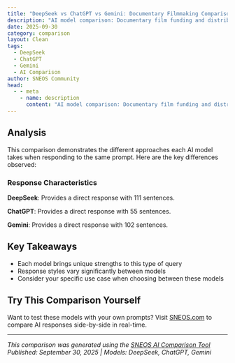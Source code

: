 ```yaml
---
title: "DeepSeek vs ChatGPT vs Gemini: Documentary Filmmaking Comparison 2025"
description: "AI model comparison: Documentary film funding and distribution strategies..."
date: 2025-09-30
category: comparison
layout: Clean
tags:
  - DeepSeek
  - ChatGPT
  - Gemini
  - AI Comparison
author: SNEOS Community
head:
  - - meta
    - name: description
      content: "AI model comparison: Documentary film funding and distribution strategies..."
---
```


<ChatComparison
  title="DeepSeek vs ChatGPT vs Gemini: Documentary Filmmaking Comparison 2025"
  prompt="Documentary film funding and distribution strategies"
  :responses='{
    "DeepSeek": "Of course. This is a comprehensive guide to documentary film funding and distribution strategies, broken down into a clear, actionable framework.\n\nMaking a documentary is a two-part journey: first, you fund it (the \u0022how you make it\u0022), then you distribute it (the \u0022how people see it\u0022). These strategies are deeply intertwined, as your funding sources can influence your distribution options, and vice-versa.\n\n---\n\n### **Part 1: Documentary Film Funding Strategies**\n\nFunding is often patchwork\u2014a combination of several sources, often referred to as a \u0022financial quilt.\u0022\n\n#### **A. Non-Recoupable Grants \u0026 Fellowships**\nThis is \u0022free money\u0022 that does not need to be paid back. It\u0027s highly competitive but essential.\n\n*   **Foundations:** Organizations like the **Sundance Institute Documentary Fund**, **Ford Foundation**, **MacArthur Foundation**, and **Bertha Foundation** support social-issue films.\n*   **Public Broadcasters:** In the US, **ITVS**, **POV**, and **Kartemquin Films** provide funding and co-production opportunities, often with a broadcast license for PBS. Similar models exist worldwide (e.g., BBC, CBC, ARTE).\n*   **Government \u0026 Arts Councils:** The **National Endowment for the Arts (NEA)**, **National Endowment for the Humanities (NEH)** in the US, and local/state arts councils offer grants.\n*   **Issue-Specific Organizations:** If your film is about the environment, human rights, or health, seek grants from NGOs and advocacy groups aligned with your subject (e.g., **The Fledgling Fund**, **Pulitzer Center**).\n\n#### **B. Equity Investment \u0026 For-Profit Financing**\nThis money is an investment that expects a return.\n\n*   **Production Companies:** An established production company may finance your film in exchange for ownership and control over distribution.\n*   **Executive Producers (EPs):** Wealthy individuals passionate about your subject may invest. They are usually credited as EPs and may or may not be involved creatively.\n*   **Crowdfunding:** A hybrid model that also serves as audience building.\n    *   **Rewards-Based (Kickstarter, Seed\u0026Spark):** Backers receive perks (credits, merchandise, early access). This validates your idea and builds a community.\n    *   **Equity-Based (WeFunder, StartEngine):** Backers become actual investors in the film\u0027s profits (complex and regulated).\n\n#### **C. Pre-Sales \u0026 Licensing Agreements**\nYou sell the distribution rights to your film *before* it\u0027s completed.\n\n*   **Broadcasters:** Selling territorial broadcast rights to networks like HBO, Netflix, BBC, or PBS. The license fee helps fund production.\n*   **Streaming Services:** A pre-sale to a platform like Netflix or Amazon (though this is less common for unknown filmmakers than it once was).\n*   **Educational Distributors:** Companies like **Kanopy** or **The Criterion Collection** may offer an advance for educational rights.\n\n#### **D. Fiscal Sponsorship**\nThis is a critical tool for independent filmmakers. A 501(c)(3) non-profit organization agrees to sponsor your project, allowing you to receive tax-deductible donations from individuals and foundations that only give to non-profits.\n\n*   **Examples:** **The International Documentary Association (IDA)**, **New York Foundation for the Arts (NYFA)**, **Fractured Atlas**.\n\n#### **E. In-Kind Support \u0026 Personal Funds**\n*   **In-Kind:** Donations of equipment, editing suites, legal services, or music composition. This reduces your cash budget.\n*   **Personal Funds/Sweat Equity:** Most filmmakers invest their own money and time (the \u0022sweat equity\u0022) to get the project started.\n\n---\n\n### **Part 2: Documentary Film Distribution Strategies**\n\nDistribution is no longer a single path but a multi-pronged strategy, often referred to as a \u0022windowing\u0022 strategy, where you release the film on different platforms over time to maximize revenue.\n\n#### **A. The Theatrical Release**\nNot for revenue, but for prestige, press, and awards qualification.\n\n*   **Traditional Theatrical:** A distributor books the film in cinemas. Rare for docs unless it\u0027s a high-profile title.\n*   **Theatrical-On-Demand:** Services like **Tugg** or **Gathr** allow you to \u0022book\u0022 a cinema only if a certain number of tickets are pre-sold in that area. Low risk for the theater.\n*   **Qualifying Runs:** A short, strategically planned run in major cities (NY/LA) to qualify for awards like the Oscars.\n\n#### **B. Broadcast Television**\nStill a respected and valuable platform.\n\n*   **Public Broadcast (PBS, BBC, CBC):** Often partners with indie filmmakers.\n*   **Cable (HBO, Showtime, A\u0026E):** Can offer significant license fees and high-profile exposure.\n\n#### **C. Educational \u0026 Non-Theatrical**\nA reliable, long-term revenue stream.\n\n*   **Libraries \u0026 Universities:** Sold directly or through distributors like **Kanopy**, **Alexander Street**, and **The Criterion Collection**.\n*   **Community Screenings \u0026 Grassroots Campaigns:** Partner with NGOs to host screenings. Use a service like **Film Sprout** to manage this. This is a core strategy for \u0022impact\u0022 documentaries.\n\n#### **D. Home Entertainment \u0026 Digital Rental/Sales (EST)**\nDirect sales to consumers.\n\n*   **Transactional Video on Demand (TVOD):**\n    *   **Electronic Sell-Through (EST):** \u0022Buy\u0022 it digitally (iTunes, Amazon, Google Play, Vudu).\n    *   **Download-to-Own (DTO):** A physical or digital file purchase.\n*   **Direct-to-Consumer (D2C):** Selling digital downloads or DVDs/Blu-rays directly from your own website (using Vimeo On Demand, Gumroad, or Shopify). You keep 85-90% of the revenue.\n\n#### **E. Subscription Video on Demand (SVOD)**\nThe primary way most people watch films today.\n\n*   **Major Streamers (Netflix, Hulu, Amazon Prime Video, Max):** A license fee here can be the biggest payday for a documentary. They usually want exclusive rights for a period (e.g., 18-24 months).\n*   **Specialty Streamers (MUBI, The Criterion Channel, DocPlay):** Cater to niche audiences and can be a great home for specific types of documentaries.\n*   **AVOD (Advertising-Based VOD):** Platforms like **Tubi**, **YouTube**, and **The Roku Channel** are free for users and generate revenue through ads. Can be a good way to find a massive audience after the initial paid windows.\n\n#### **F. Hybrid \u0026 DIY Distribution**\nYou act as your own distributor, often using an aggregator.\n\n*   **How it Works:** You hire a **distribution aggregator** (like **Quiver**, **FilmHub**, or **Distribber**) for a fee or a revenue share. They deliver your film to major digital platforms (iTunes, Amazon, etc.) that typically don\u0027t accept content directly from individual filmmakers.\n*   **Pros:** You maintain full control and rights.\n*   **Cons:** Requires significant marketing effort on your part.\n\n---\n\n### **The Integrated Strategy: From Pitch to Audience**\n\nYour funding and distribution plan should be part of your initial pitch. Here\u2019s a sample timeline:\n\n1.  **Development:** Use personal funds, apply for development grants, and secure a fiscal sponsor.\n2.  **Production:** Combine production grants, a Kickstarter campaign (to build an audience), and in-kind support. Maybe bring on an Executive Producer.\n3.  **Post-Production:** Use a finishing grant. Submit to top-tier film festivals (Sundance, TIFF, Hot Docs, SXSW).\n4.  **Festival Premiere:** This is your launchpad. Use it to attract a sales agent or distributor and generate press.\n5.  **Theatrical \u0026 Broadcast:** A short qualifying run or on-demand theatrical, followed by a broadcast deal (e.g., PBS).\n6.  **SVOD \u0026 TVOD:** License to a major streamer (e.g., Netflix) for an exclusive period, then move to all other digital platforms (iTunes, Amazon) for rental/purchase.\n7.  **AVOD \u0026 Long-Tail:** After 1-2 years, release on free, ad-supported platforms to maximize reach.\n8.  **Impact \u0026 Educational:** Throughout, partner with NGOs for community screenings and sell educational rights to libraries.\n\n### **Crucial Final Tips**\n\n*   **Know Your Audience:** Who is this film for? This dictates every funding and distribution decision.\n*   **Build Your Team:** A good producer, lawyer, and publicist are invaluable.\n*   **Start with the End in Mind:** Before you shoot a single frame, have a hypothesis for how your film will reach its audience and what you want it to achieve. This will make you infinitely more attractive to funders.\n*   **Retain Your Rights:** Be cautious of deals that ask for all rights in perpetuity. The goal is to license rights for specific territories, timeframes, and mediums.",
    "ChatGPT": "Certainly! Here\u2019s an overview of common funding and distribution strategies for documentary films:\n\n### Documentary Film Funding Strategies\n\n1. **Grants and Fellowships**\n   - Many organizations offer grants specifically for documentary filmmakers.\n   - Examples include the Sundance Documentary Fund, ITVS, National Endowment for the Humanities (NEH), and the Ford Foundation.\n   - These often require a proposal, budget, and sometimes sample footage or a rough cut.\n\n2. **Crowdfunding**\n   - Platforms such as Kickstarter, Indiegogo, and Seed\u0026Spark allow filmmakers to raise funds directly from the public.\n   - Effective crowdfunding involves strong storytelling, clear goals, engaging rewards, and active promotion.\n\n3. **Pre-Sales and Co-Productions**\n   - Pre-selling distribution rights to broadcasters, streaming platforms, or international partners can fund production.\n   - Co-productions with production companies in different countries can also bring in combined resources and financing.\n\n4. **Private Investors and Sponsors**\n   - Engaging private investors or securing sponsorships from brands or organizations interested in the documentary\u2019s topic.\n   - Sometimes NGOs or advocacy groups related to the film\u2019s subject fund part of the production.\n\n5. **Self-Funding**\n   - Using personal savings or income to finance the early phases (development, research).\n   - May also include in-kind contributions, such as volunteered time or donated equipment.\n\n6. **Film Markets and Pitch Forums**\n   - Events such as Sheffield Doc/Fest MeetMarket, IDFA Forum, or Hot Docs Deal Maker allow filmmakers to pitch projects directly to funders, broadcasters, and distributors.\n\n7. **Fiscal Sponsorship**\n   - Partnering with a nonprofit to accept tax-deductible donations on behalf of the project.\n   - Helps attract foundation funding and individual donations.\n\n---\n\n### Documentary Film Distribution Strategies\n\n1. **Film Festivals**\n   - Premiering at major festivals (Sundance, Tribeca, Hot Docs) can gain attention, awards, and reviews.\n   - Festivals also serve as marketplaces to attract distributors and broadcasters.\n\n2. **Broadcast Television**\n   - Selling the rights to public broadcasters (e.g., PBS in the U.S., BBC in the UK) or cable channels with documentary programming.\n   - Broadcast deals often provide significant revenue and reach.\n\n3. **Streaming Platforms**\n   - Licensing to global platforms like Netflix, Amazon Prime Video, Hulu, or specialty platforms like DocTerritory.\n   - Some filmmakers self-distribute via platforms like Vimeo On Demand or YouTube.\n\n4. **Educational Distribution**\n   - Partner with educational distributors to sell or license films to schools, universities, libraries.\n   - Creates long-term revenue and builds an audience interested in learning.\n\n5. **DVD and Physical Media Sales**\n   - Offering DVDs or Blu-rays for sale online or at events.\n   - This is less prominent now but can still generate income especially for niche audiences.\n\n6. **Community Screenings and Impact Campaigns**\n   - Organizing screenings in communities, nonprofits, or advocacy groups paired with discussions or events.\n   - Often combined with educational outreach and outreach grants.\n\n7. **Self-Distribution**\n   - Using tools like Filmhub, Quiver Digital, or Koji to distribute directly to audiences.\n   - Requires strong marketing and audience engagement.\n\n8. **International Sales**\n   - Selling rights to international distributors or broadcasters.\n   - Participation in documentary markets and sales agents helps secure these deals.\n\n---\n\n### Tips for Success\n- Develop a clear distribution plan early, alongside your budget.\n- Understand your target audience and tailor your strategy accordingly.\n- Build relationships with funders, distributors, and community partners.\n- Use social media and online platforms to build community and buzz around your project.\n\nIf you want, I can provide more detailed examples or templates for funding proposals or distribution plans!",
    "Gemini": "## Documentary Film Funding and Distribution Strategies: A Comprehensive Guide\n\nFunding and distribution are the lifeblood of any documentary film. Securing adequate funding allows you to bring your vision to life, while a robust distribution strategy ensures your film reaches its intended audience.  This guide will break down the key aspects of both.\n\n**I. Funding Strategies**\n\nDocumentary funding is often a multi-faceted process involving various sources and strategies. Here\u0027s a breakdown:\n\n**A. Key Funding Sources:**\n\n*   **Grants:**  Often the cornerstone of documentary funding, grants are non-repayable funds awarded by foundations, government agencies, and other organizations.\n    *   **Types:** Production grants, development grants, completion grants, research grants, travel grants.\n    *   **Examples:**\n        *   **National Endowment for the Humanities (NEH):**  Supports documentaries focused on history, culture, literature, and philosophy.\n        *   **National Endowment for the Arts (NEA):** Supports documentaries with artistic merit and that explore contemporary issues.\n        *   **ITVS (Independent Television Service):** Funds documentaries for public television broadcast.\n        *   **Sundance Institute Documentary Film Program:** Supports documentary filmmakers through grants and fellowships.\n        *   **Chicken \u0026 Egg Pictures:** Supports female documentary filmmakers.\n        *   **Ford Foundation:** Funds documentaries addressing social justice issues.\n        *   **Tribeca Film Institute:** Offers various grant and support programs.\n        *   **Private Foundations:**  Many foundations focus on specific topics, so research is crucial.\n\n*   **Pre-Sales:**  Selling the rights to broadcast or distribute your film to a distributor, broadcaster, or streaming service *before* it\u0027s completed.  This can provide crucial upfront funding.\n    *   **Considerations:**  Requires a strong project with significant potential audience appeal.  Often requires a track record.\n\n*   **Equity Investment:**  Selling a percentage of the film\u0027s profits to private investors.\n    *   **Considerations:**  Requires a business plan, pitch deck, and careful legal structuring.  Investors will want a return on their investment.\n\n*   **Crowdfunding:**  Raising funds from a large number of people online, typically through platforms like Kickstarter or Indiegogo.\n    *   **Advantages:**  Direct audience engagement, marketing opportunity, validation of the project.\n    *   **Considerations:**  Requires significant planning and effort to run a successful campaign.\n\n*   **Personal Investment:**  Using your own savings or borrowing money to finance the film.\n    *   **Advantages:**  Full creative control, no need to share profits.\n    *   **Considerations:**  Significant financial risk.\n\n*   **In-Kind Donations:**  Receiving goods or services at no cost, such as equipment rentals, editing services, or travel expenses.\n\n*   **Fiscal Sponsorship:**  Partnering with a non-profit organization that can accept grants and donations on your behalf.\n\n*   **Production Companies \u0026 Studios:** Some production companies may finance documentaries as part of their slate.\n\n**B.  Funding Application Tips:**\n\n*   **Research thoroughly:** Identify funding sources that align with your film\u0027s topic, style, and target audience.\n*   **Develop a strong proposal:**  Include a compelling synopsis, treatment, budget, timeline, and team bios.\n*   **Show, don\u0027t tell:**  Include sample footage or a short trailer to showcase your filmmaking skills and the potential of the project.\n*   **Tailor your application:** Customize each application to the specific guidelines and priorities of the funding source.\n*   **Meet deadlines:**  Adhere to all application deadlines and requirements.\n*   **Build relationships:** Attend film festivals, workshops, and networking events to connect with potential funders.\n*   **Have a Business Plan:**  A solid business plan outlining revenue projections, distribution plans, and potential return on investment is crucial for attracting investors.\n*   **Pitch Deck:**  A visually appealing presentation summarizing your project, team, budget, and funding requests.\n\n**II. Distribution Strategies**\n\nDistribution is about getting your film seen by the right audience.  It\u0027s not just about releasing it; it\u0027s about strategic planning from the outset.\n\n**A. Key Distribution Channels:**\n\n*   **Film Festivals:** Premiering your film at prestigious film festivals can generate buzz, attract distributors, and secure media coverage.\n    *   **Examples:**  Sundance, Cannes, Toronto, Berlin, Hot Docs, IDFA.\n    *   **Considerations:**  Requires significant festival submission fees and marketing efforts.\n\n*   **Theatrical Release:**  Releasing your film in movie theaters.\n    *   **Considerations:**  Difficult to achieve for most independent documentaries. Requires significant marketing budget and distributor support.\n\n*   **Television Broadcast:**  Selling the rights to broadcast your film on television channels.\n    *   **Examples:**  PBS, HBO, Netflix, Hulu, Amazon Prime Video.\n\n*   **Streaming Platforms (VOD):**  Releasing your film on video-on-demand platforms.\n    *   **Examples:**  Netflix, Hulu, Amazon Prime Video, iTunes, Vimeo on Demand.\n    *   **Considerations:**  Requires negotiating favorable licensing agreements.\n\n*   **Educational Distribution:**  Selling your film to schools, universities, and libraries.\n    *   **Distributors:**  Bullfrog Films, New Day Films, Collective Eye Films.\n\n*   **Community Screenings:**  Organizing screenings in community centers, churches, and other venues.\n    *   **Advantages:**  Direct audience engagement, grassroots marketing, fundraising opportunity.\n\n*   **Direct-to-Consumer Sales:**  Selling your film directly to viewers through your website or online marketplaces.\n    *   **Advantages:**  Higher revenue share, direct connection with audience.\n    *   **Considerations:**  Requires building your own online store and marketing strategy.\n\n*   **Foreign Distribution:**  Selling the rights to distribute your film in other countries.\n    *   **Requires:**  International sales agent or distributor.\n\n*   **Non-Theatrical Distribution:** Screenings at museums, galleries, corporations or community organizations.\n\n**B. Distribution Strategy Considerations:**\n\n*   **Target Audience:**  Identify your film\u0027s target audience and focus your distribution efforts on reaching them.\n*   **Budget:**  Allocate sufficient budget for marketing and distribution.\n*   **Timeline:**  Develop a realistic timeline for distribution, considering festival deadlines, broadcast schedules, and marketing campaigns.\n*   **Rights Management:**  Understand the rights you own and the rights you are licensing to distributors.\n*   **Marketing \u0026 Promotion:**\n    *   **Social Media:**  Utilize social media platforms to build awareness and engage with your audience.\n    *   **Website:**  Create a website for your film with information, trailers, and screening schedules.\n    *   **Publicity:**  Hire a publicist to secure media coverage and reviews.\n    *   **Email Marketing:**  Build an email list to promote your film to your audience.\n    *   **Partnerships:**  Collaborate with organizations and influencers to reach a wider audience.\n*   **Distribution Agreements:** Carefully review distribution agreements to ensure they protect your rights and interests.  Consult with an entertainment lawyer.\n\n**C.  Working with a Distributor:**\n\n*   **Benefits:**  Access to established distribution networks, marketing expertise, and financial resources.\n*   **Considerations:**  Requires relinquishing some control over distribution and sharing revenue.\n*   **Finding a Distributor:**  Attend film festivals, research distributors online, and network with other filmmakers.\n*   **Negotiating a Deal:**  Negotiate favorable terms for revenue sharing, marketing budget, and creative control.\n\n**III.  Key Trends and Emerging Strategies:**\n\n*   **Rise of Streaming:** Streaming platforms are increasingly important for documentary distribution.  Consider targeting platforms with niche audiences that align with your film\u0027s topic.\n*   **Hybrid Distribution:**  Combining different distribution channels to maximize reach and revenue.\n*   **Impact Campaigns:**  Using documentaries to raise awareness about social issues and inspire action. This can open up grant opportunities and alternative funding streams.\n*   **Virtual Reality (VR) and Augmented Reality (AR):**  Experimenting with immersive storytelling to create more engaging documentary experiences.\n*   **Blockchain Technology:**  Potentially revolutionizing film financing and distribution by providing greater transparency and control for filmmakers.\n*   **Data-Driven Distribution:** Using data analytics to optimize marketing campaigns and target audiences more effectively.\n\n**IV.  Crucial Takeaways:**\n\n*   **Plan ahead:** Funding and distribution should be considered from the very beginning of your project.\n*   **Be proactive:** Don\u0027t wait for opportunities to come to you; actively seek them out.\n*   **Build relationships:** Networking is essential for securing funding and distribution deals.\n*   **Be flexible:** The documentary landscape is constantly evolving, so be prepared to adapt your strategies.\n*   **Know your audience:** Understanding your target audience is crucial for both funding and distribution.\n*   **Seek professional advice:** Consult with lawyers, accountants, and distribution experts to protect your interests.\n\nDocumentary filmmaking is a challenging but rewarding endeavor. By understanding the complexities of funding and distribution, you can increase your chances of bringing your vision to the world and making a meaningful impact. Good luck!\n"
  }'
  published-date="17:12"
/>

## Analysis

This comparison demonstrates the different approaches each AI model takes when responding to the same prompt. Here are the key differences observed:

### Response Characteristics

**DeepSeek**: Provides a direct response with 111 sentences. 

**ChatGPT**: Provides a direct response with 55 sentences. 

**Gemini**: Provides a direct response with 102 sentences. 

## Key Takeaways

- Each model brings unique strengths to this type of query
- Response styles vary significantly between models
- Consider your specific use case when choosing between these models

## Try This Comparison Yourself

Want to test these models with your own prompts? Visit [SNEOS.com](https://sneos.com) to compare AI responses side-by-side in real-time.

---

*This comparison was generated using the [SNEOS AI Comparison Tool](https://sneos.com)*
*Published: September 30, 2025 | Models: DeepSeek, ChatGPT, Gemini*

